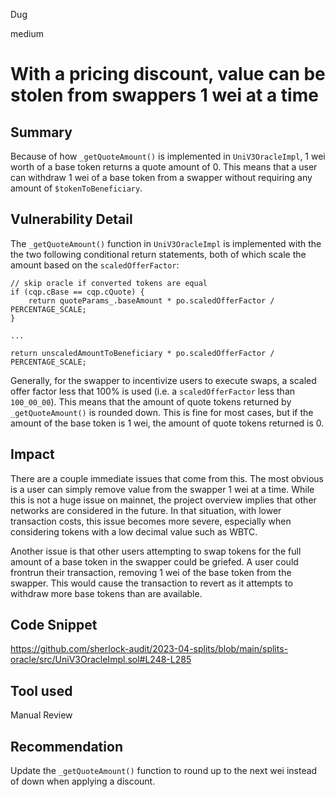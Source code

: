 Dug

medium

# With a pricing discount, value can be stolen from swappers 1 wei at a time

## Summary

Because of how `_getQuoteAmount()` is implemented in `UniV3OracleImpl`, 1 wei worth of a base token returns a quote amount of 0. This means that a user can withdraw 1 wei of a base token from a swapper without requiring any amount of `$tokenToBeneficiary`.

## Vulnerability Detail

The `_getQuoteAmount()` function in `UniV3OracleImpl` is implemented with the the two following conditional return statements, both of which scale the amount based on the `scaledOfferFactor`:

```solidity
// skip oracle if converted tokens are equal
if (cqp.cBase == cqp.cQuote) {
    return quoteParams_.baseAmount * po.scaledOfferFactor / PERCENTAGE_SCALE;
}

...

return unscaledAmountToBeneficiary * po.scaledOfferFactor / PERCENTAGE_SCALE;
```

Generally, for the swapper to incentivize users to execute swaps, a scaled offer factor less that 100% is used (i.e. a `scaledOfferFactor` less than `100_00_00`). This means that the amount of quote tokens returned by `_getQuoteAmount()` is rounded down. This is fine for most cases, but if the amount of the base token is 1 wei, the amount of quote tokens returned is 0.

## Impact

There are a couple immediate issues that come from this. The most obvious is a user can simply remove value from the swapper 1 wei at a time. While this is not a huge issue on mainnet, the project overview implies that other networks are considered in the future. In that situation, with lower transaction costs, this issue becomes more severe, especially when considering tokens with a low decimal value such as WBTC.

Another issue is that other users attempting to swap tokens for the full amount of a base token in the swapper could be griefed. A user could frontrun their transaction, removing 1 wei of the base token from the swapper. This would cause the transaction to revert as it attempts to withdraw more base tokens than are available.

## Code Snippet

https://github.com/sherlock-audit/2023-04-splits/blob/main/splits-oracle/src/UniV3OracleImpl.sol#L248-L285

## Tool used

Manual Review

## Recommendation

Update the `_getQuoteAmount()` function to round up to the next wei instead of down when applying a discount.

